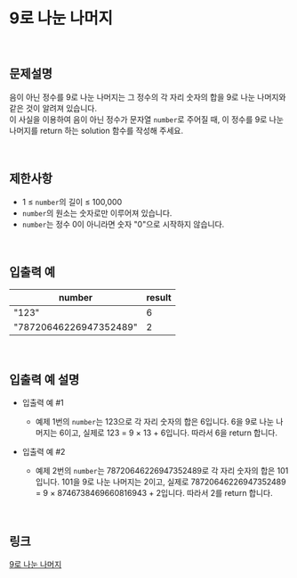# 9로 나눈 나머지

<br>

## 문제설명
음이 아닌 정수를 9로 나눈 나머지는 그 정수의 각 자리 숫자의 합을 9로 나눈 나머지와 같은 것이 알려져 있습니다.<br>
이 사실을 이용하여 음이 아닌 정수가 문자열 `number`로 주어질 때, 이 정수를 9로 나눈 나머지를 return 하는 solution 함수를 작성해 주세요.

<br>

## 제한사항
- 1 ≤ `number`의 길이 ≤ 100,000
- `number`의 원소는 숫자로만 이루어져 있습니다.
- `number`는 정수 0이 아니라면 숫자 "0"으로 시작하지 않습니다.

<br>

## 입출력 예
| number | result |
|---|---|
| "123" | 6 |
| "78720646226947352489" | 2 |

<br>

## 입출력 예 설명
- 입출력 예 #1
    - 예제 1번의 `number`는 123으로 각 자리 숫자의 합은 6입니다. 6을 9로 나눈 나머지는 6이고, 실제로 123 = 9 × 13 + 6입니다. 따라서 6을 return 합니다.

- 입출력 예 #2
    - 예제 2번의 `number`는 78720646226947352489로 각 자리 숫자의 합은 101입니다. 101을 9로 나눈 나머지는 2이고, 실제로 78720646226947352489 = 9 × 8746738469660816943 + 2입니다. 따라서 2를 return 합니다.

<br>

## 링크
[9로 나눈 나머지](https://school.programmers.co.kr/learn/courses/30/lessons/181914)
